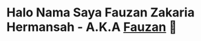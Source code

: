 # Halo Nama Saya Fauzan Zakaria Hermansah - A.K.A [Fauzan](https://www.instagram.com/fauzan.hermansah) 👋
